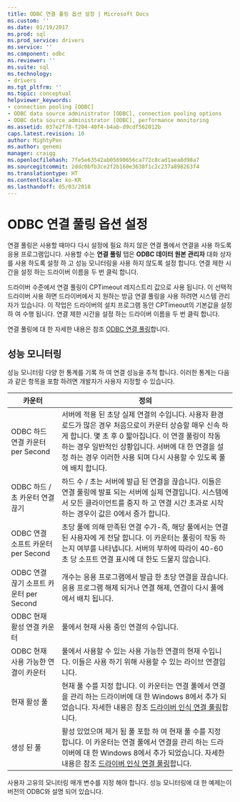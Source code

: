 ```yaml
---
title: ODBC 연결 풀링 옵션 설정 | Microsoft Docs
ms.custom: ''
ms.date: 01/19/2017
ms.prod: sql
ms.prod_service: drivers
ms.service: ''
ms.component: odbc
ms.reviewer: ''
ms.suite: sql
ms.technology:
- drivers
ms.tgt_pltfrm: ''
ms.topic: conceptual
helpviewer_keywords:
- connection pooling [ODBC]
- ODBC data source administrator [ODBC], connection pooling options
- ODBC data source administrator [ODBC], performance monitoring
ms.assetid: 037e2f78-f204-40f4-b4ab-d9cdf562012b
caps.latest.revision: 10
author: MightyPen
ms.author: genemi
manager: craigg
ms.openlocfilehash: 7fe5e63542ab05690656ca772c8cad1aea8d98a7
ms.sourcegitcommit: 2ddc0bfb3ce2f2b160e3638f1c2c237a898263f4
ms.translationtype: HT
ms.contentlocale: ko-KR
ms.lasthandoff: 05/03/2018
---
```

# <a name="setting-odbc-connection-pooling-options"></a>ODBC 연결 풀링 옵션 설정
연결 풀링은 사용할 때마다 다시 설정에 필요 하지 않은 연결 풀에서 연결을 사용 하도록 응용 프로그램입니다. 사용할 수는 **연결 풀링** 탭은 **ODBC 데이터 원본 관리자** 대화 상자를 사용 하도록 설정 하 고 성능 모니터링을 사용 하지 않도록 설정 합니다. 연결 제한 시간을 설정 하는 드라이버 이름을 두 번 클릭 합니다.  
  
 드라이버 수준에서 연결 풀링이 CPTimeout 레지스트리 값으로 사용 됩니다. 이 선택적 드라이버 사용 하면 드라이버에서 지 원하는 방금 연결 풀링을 사용 하려면 시스템 관리자가 있습니다. 이 작업은 드라이버의 설치 프로그램 동안 CPTimeout의 기본값을 설정 하 여 수행 됩니다. 연결 제한 시간을 설정 하는 드라이버 이름을 두 번 클릭 합니다.  
  
 연결 풀링에 대 한 자세한 내용은 참조 [ODBC 연결 풀링](../../odbc/reference/develop-app/driver-manager-connection-pooling.md)합니다.  
  
## <a name="performance-monitoring"></a>성능 모니터링  
 성능 모니터링 다양 한 통계를 기록 하 여 연결 성능을 추적 합니다. 이러한 통계는 다음과 같은 항목을 포함 하려면 개발자가 사용자 지정할 수 있습니다.  
  
|카운터|정의|  
|-------------|----------------|  
|ODBC 하드 연결 카운터 per Second|서버에 적용 된 초당 실제 연결의 수입니다. 사용자 환경 로드가 많은 경우 처음으로이 카운터 상승할 매우 신속 하 게 합니다. 몇 초 후 0 짧아집니다. 이 연결 풀링이 작동 하는 경우 일반적인 상황입니다. 서버에 대 한 연결을 설정 하는 경우 이러한 사용 되며 다시 사용할 수 있도록 풀에 배치 합니다.|  
|ODBC 하드 / 초 카운터 연결 끊기|하드 수 / 초는 서버에 발급 된 연결을 끊습니다. 이들은 연결 풀링에 발표 되는 서버에 실제 연결입니다. 시스템에서 모든 클라이언트를 중지 하 고 연결 시간 초과로 시작 하는 경우이 값은 0에서 증가 합니다.|  
|ODBC 연결 소프트 카운터 per Second|초당 풀에 의해 만족된 연결 수가-즉, 해당 풀에서는 연결 된 사용자에 게 전달 합니다. 이 카운터는 풀링이 작동 하는지 여부를 나타냅니다. 서버의 부하에 따라이 40-60 초 당 소프트 연결 표시에 대 한도 드물지 않습니다.|  
|ODBC 연결 끊기 소프트 카운터 per Second|개수는 응용 프로그램에서 발급 한 초당 연결을 끊습니다. 응용 프로그램 해제 되거나 연결 해제, 연결이 다시 풀에에서 배치 됩니다.|  
|ODBC 현재 활성 연결 카운터|풀에서 현재 사용 중인 연결의 수입니다.|  
|ODBC 현재 사용 가능한 연결이 카운터|풀에서 사용할 수 있는 사용 가능한 연결의 현재 수입니다. 이들은 사용 하기 위해 사용할 수 있는 라이브 연결입니다.|  
|현재 활성 풀|현재 풀 수를 지정 합니다. 이 카운터는 연결 풀에서 연결을 관리 하는 드라이버에 대 한 Windows 8에서 추가 되었습니다. 자세한 내용은 참조 [드라이버 인식 연결 풀링](../../odbc/reference/develop-app/driver-aware-connection-pooling.md)합니다.|  
|생성 된 풀|활성 있었으며 제거 됨 풀 포함 하 여 현재 풀 수를 지정 합니다. 이 카운터는 연결 풀에서 연결을 관리 하는 드라이버에 대 한 Windows 8에서 추가 되었습니다. 자세한 내용은 참조 [드라이버 인식 연결 풀링](../../odbc/reference/develop-app/driver-aware-connection-pooling.md)합니다.|  
  
 사용자 고유의 모니터링 매개 변수를 지정 해야 합니다. 성능 모니터링에 대 한 예제는이 버전의 ODBC와 설명 되어 있습니다.
